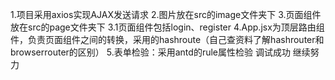 1.项目采用axios实现AJAX发送请求
2.图片放在src的image文件夹下
3.页面组件放在src的page文件夹下
    3.1页面组件包括login、register
4.App.jsx为顶层路由组件，负责页面组件之间的转换，采用的hashroute（自己查资料了解hashrouter和browserrouter的区别）
5.表单检验：采用antd的rule属性检验
调试成功 继续努力